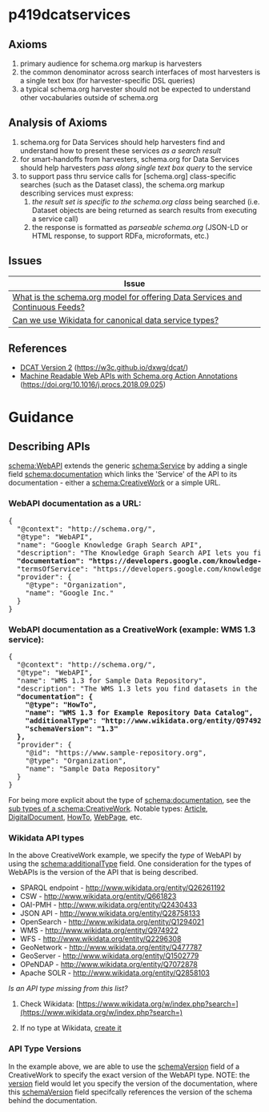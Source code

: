 # p419dcatservices

## Axioms

1. primary audience for schema.org markup is harvesters
2. the common denominator across search interfaces of most harvesters is a single text box (for harvester-specific DSL queries)
3. a typical schema.org harvester should not be expected to understand other vocabularies outside of schema.org

## Analysis of Axioms

1. schema.org for Data Services should help harvesters find and understand how to present these services _as a search result_
2. for smart-handoffs from harvesters, schema.org for Data Services should help harvesters _pass along single text box query_ to the service
3. to support pass thru service calls for [schema.org] class-specific searches (such as the Dataset class), the schema.org markup describing services must express:
    1. _the result set is specific to the schema.org class_ being searched (i.e. Dataset objects are being returned as search results from executing a service call)
    2. the response is formatted as _parseable schema.org_ (JSON-LD or HTML response, to support RDFa, microformats, etc.)

## Issues

| Issue |
| ----- |
| [What is the schema.org model for offering Data Services and Continuous Feeds?](https://github.com/earthcubearchitecture-project418/p419dcatservices/issues/3) |
| [Can we use Wikidata for canonical data service types?](https://github.com/earthcubearchitecture-project418/p419dcatservices/issues/2) |

## References

* [DCAT Version 2](https://w3c.github.io/dxwg/dcat/) (https://w3c.github.io/dxwg/dcat/)
* [Machine Readable Web APIs with Schema.org Action Annotations](https://doi.org/10.1016/j.procs.2018.09.025) (https://doi.org/10.1016/j.procs.2018.09.025)

# Guidance

## Describing APIs

[schema:WebAPI](https://schema.org/WebAPI) extends the generic [schema:Service](https://schema.org/Service) by adding a single field [schema:documentation](https://schema.org/documentation) which links the 'Service' of the API to its documentation - either a [schema:CreativeWork](https://schema.org/CreativeWork) or a simple URL.

### WebAPI documentation as a URL:
<pre>
{
  "@context": "http://schema.org/",
  "@type": "WebAPI",
  "name": "Google Knowledge Graph Search API",
  "description": "The Knowledge Graph Search API lets you find entities in the Google Knowledge Graph. The API uses standard schema.org types and is compliant with the JSON-LD specification.",
  <strong>"documentation": "https://developers.google.com/knowledge-graph/",</strong>
  "termsOfService": "https://developers.google.com/knowledge-graph/terms",
  "provider": {
    "@type": "Organization",
    "name": "Google Inc."
  }
}
</pre>

### WebAPI documentation as a CreativeWork (example: WMS 1.3 service): 
<pre>
{
  "@context": "http://schema.org/",
  "@type": "WebAPI",
  "name": "WMS 1.3 for Sample Data Repository",
  "description": "The WMS 1.3 lets you find datasets in the Sample Data Repository.",
  <strong>"documentation": {
    "@type": "HowTo",
    "name": "WMS 1.3 for Example Repository Data Catalog",
    "additionalType": "http://www.wikidata.org/entity/Q974922",
    "schemaVersion": "1.3"
  },</strong>
  "provider": {
    "@id": "https://www.sample-repository.org",
    "@type": "Organization",
    "name": "Sample Data Repository"
  }
}
</pre>

For being more explicit about the type of [schema:documentation](https://schema.org/documentation), see the [sub types of a schema:CreativeWork](https://schema.org/CreativeWork#subtypes). Notable types: [Article](https://schema.org/Article), [DigitalDocument](https://schema.org/DigitalDocument), [HowTo](https://schema.org/HowTo), [WebPage](https://schema.org/WebPage), etc.

### Wikidata API types 

In the above CreativeWork example, we specify the *type* of WebAPI by using the [schema:additionalType](https://schema.org/additionalType) field. One consideration for the types of WebAPIs is the version of the API that is being described.

* SPARQL endpoint - http://www.wikidata.org/entity/Q26261192
* CSW - http://www.wikidata.org/entity/Q661823
* OAI-PMH - http://www.wikidata.org/entity/Q2430433
* JSON API - http://www.wikidata.org/entity/Q28758133
* OpenSearch - http://www.wikidata.org/entity/Q1294021
* WMS - http://www.wikidata.org/entity/Q974922
* WFS - http://www.wikidata.org/entity/Q2296308
* GeoNetwork - http://www.wikidata.org/entity/Q477787
* GeoServer - http://www.wikidata.org/entity/Q1502779
* OPeNDAP - http://www.wikidata.org/entity/Q7072878
* Apache SOLR - http://www.wikidata.org/entity/Q2858103

*Is an API type missing from this list?*
1. Check Wikidata: [https://www.wikidata.org/w/index.php?search=](https://www.wikidata.org/w/index.php?search=)
    
2. If no type at Wikidata, [create it](https://www.wikidata.org/wiki/Special:NewItem)

### API Type Versions

In the example above, we are able to use the [schemaVersion](https://schema.org/schemaVersion) field of a CreativeWork to specify the exact version of the WebAPI type. NOTE: the [version](https:schema.org/version) field would let you specify the version of the documentation, where this [schemaVersion](https://schema.org/schemaVersion) field specifcally references the version of the schema behind the documentation.
